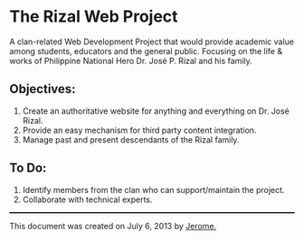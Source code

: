 # The Rizal Web Project

A clan-related Web Development Project that would provide academic value among students, educators and the general public. Focusing on the life &amp; works of Philippine National Hero Dr. José P. Rizal and his family.

## Objectives:

1. Create an authoritative website for anything and everything on Dr. José Rizal.
1. Provide an easy mechanism for third party content integration.
1. Manage past and present descendants of the Rizal family.

## To Do:

1. Identify members from the clan who can support/maintain the project.
1. Collaborate with technical experts.

<hr style="border: none; border-bottom: 1px solid #000;" />

This document was created on July 6, 2013 by <a href="mailto://jerbau@gmail.com?subject=Rizal%20Project" title="Jerome T. Bautista">Jerome</span>.
